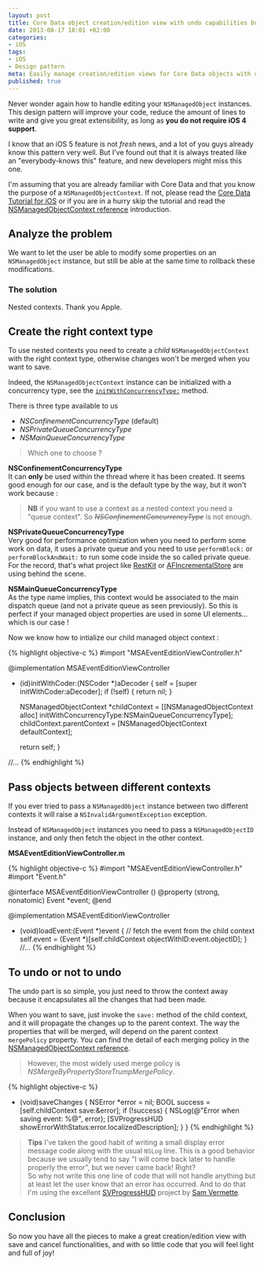 ```yaml
---
layout: post
title: Core Data object creation/edition view with undo capabilities but without headache
date: 2013-08-17 18:01 +02:00
categories:
- iOS
tags:
- iOS
- Design pattern
meta: Easily manage creation/edition views for Core Data objects with undo functionality
published: true
---
```


Never wonder again how to handle editing your `NSManagedObject` instances. This design pattern will improve your code, reduce the amount of lines to write and give you great extensibility, as long as **you do not require iOS 4 support**.

I know that an iOS 5 feature is not *fresh* news, and a lot of you guys already know this pattern very well. But I've found out that it is always treated like an "everybody-knows this" feature, and new developers might miss this one.

I'm assuming that you are already familiar with Core Data and that you know the purpose of a `NSManagedObjectContext`. If not, please read the [Core Data Tutorial for iOS][core-data-tutorial] or if you are in a hurry skip the tutorial and read the [NSManagedObjectContext reference][nsmanagedobjectcontext--apple-doc] introduction.

## Analyze the problem

We want to let the user be able to modify some properties on an `NSManagedObject` instance, but still be able at the same time to rollback these modifications.

### The solution

Nested contexts. Thank you Apple.

## Create the right context type

To use nested contexts you need to create a *child* `NSManagedObjectContext` with the right context type, otherwise changes won't be merged when you want to save.

Indeed, the `NSManagedObjectContext` instance can be initialized with a concurrency type, see the [`initWithConcurrencyType:`][nsmanagedobjectcontext-concurrency-method--apple-doc] method.

There is three type available to us

- *NSConfinementConcurrencyType* (default)
- *NSPrivateQueueConcurrencyType*
- *NSMainQueueConcurrencyType*

> Which one to choose ?

**NSConfinementConcurrencyType**  
It can **only** be used within the thread where it has been created. It seems good enough for our case, and is the default type by the way, but it won't work because :

> **NB** if you want to use a context as a nested context you need a "queue context". So <del>*NSConfinementConcurrencyType*</del> is not enough.

**NSPrivateQueueConcurrencyType**  
Very good for performance optimization when you need to perform some work on data, it uses a private queue and you need to use `performBlock:` or `performBlockAndWait:` to run some code inside the so called private queue. For the record, that's what project like [RestKit][restkit--github] or [AFIncrementalStore][afincrementalstore--github] are using behind the scene.

**NSMainQueueConcurrencyType**  
As the type name implies, this context would be associated to the main dispatch queue (and not a private queue as seen previously). So this is perfect if your managed object properties are used in some UI elements&hellip; which is our case !

Now we know how to intialize our child managed object context :

{% highlight objective-c %}
#import "MSAEventEditionViewController.h"

@implementation MSAEventEditionViewController

- (id)initWithCoder:(NSCoder *)aDecoder
{
    self = [super initWithCoder:aDecoder];
    if (!self) {
        return nil;
    }

    NSManagedObjectContext *childContext = [[NSManagedObjectContext alloc] initWithConcurrencyType:NSMainQueueConcurrencyType];
    childContext.parentContext = [NSManagedObjectContext defaultContext];
    
    return self;
}

//...
{% endhighlight %}

## Pass objects between different contexts

If you ever tried to pass a `NSManagedObject` instance between two different contexts it will raise a `NSInvalidArgumentException` exception.

Instead of `NSManagedObject` instances you need to pass a `NSManagedObjectID` instance, and only then fetch the object in the other context.

**MSAEventEditionViewController.m**

{% highlight objective-c %}
#import "MSAEventEditionViewController.h"
#import "Event.h"

@interface MSAEventEditionViewController ()
@property (strong, nonatomic) Event *event;
@end

@implementation MSAEventEditionViewController

- (void)loadEvent:(Event *)event 
{
    // fetch the event from the child context
    self.event = (Event *)[self.childContext objectWithID:event.objectID];
}
//...
{% endhighlight %}

## To undo or not to undo

The undo part is so simple, you just need to throw the context away because it encapsulates all the changes that had been made.

When you want to save, just invoke the `save:` method of the child context, and it will propagate the changes up to the parent context. The way the properties that will be merged, will depend on the parent context `mergePolicy` property. You can find the detail of each merging policy in the [NSManagedObjectContext reference][nsmanagedobjectcontext-merge-policies--apple-doc]. 

> However, the most widely used merge policy is *NSMergeByPropertyStoreTrumpMergePolicy*.

{% highlight objective-c %}
- (void)saveChanges {
    NSError *error = nil;
    BOOL success = [self.childContext save:&error];
    if (!success) {
        NSLog(@"Error when saving event: %@", error);
        [SVProgressHUD showErrorWithStatus:error.localizedDescription];
    }
}
{% endhighlight %}

> **Tips** I've taken the good habit of writing a small display error message code along with the usual `NSLog` line. This is a good behavior because we usually tend to say "I will come back later to handle properly the error", but we never came back! Right?  
So why not write this one line of code that will not handle anything but at least let the user know that an error has occurred. And to do that I'm using the excellent [SVProgressHUD][svprogresshud--github] project by [Sam Vermette][sam-vermette--twitter].

## Conclusion

So now you have all the pieces to make a great creation/edition view with save and cancel functionalities, and with so little code that you will feel light and full of joy!

[core-data-tutorial]: http://developer.apple.com/library/ios/documentation/DataManagement/Conceptual/iPhoneCoreData01/Introduction/Introduction.html#//apple_ref/doc/uid/TP40008305-CH1-SW1
[nsmanagedobjectcontext--apple-doc]: http://developer.apple.com/library/ios/documentation/Cocoa/Reference/CoreDataFramework/Classes/NSManagedObjectContext_Class/NSManagedObjectContext.html#//apple_ref/occ/cl/NSManagedObjectContext
[nsmanagedobjectcontext-concurrency--apple-doc]: http://developer.apple.com/library/ios/documentation/Cocoa/Reference/CoreDataFramework/Classes/NSManagedObjectContext_Class/NSManagedObjectContext.html#//apple_ref/doc/uid/TP30001182-SW39
[nsmanagedobjectcontext-concurrency-method--apple-doc]: http://developer.apple.com/library/ios/documentation/Cocoa/Reference/CoreDataFramework/Classes/NSManagedObjectContext_Class/NSManagedObjectContext.html#//apple_ref/occ/instm/NSManagedObjectContext/initWithConcurrencyType:
[nsmanagedobjectcontext-merge-policies--apple-doc]: http://developer.apple.com/library/ios/documentation/CoreData/Reference/NSMergePolicy_Class/Reference/Reference.html#//apple_ref/doc/uid/TP40010614-CH1-SW1

[restkit--github]: https://github.com/RestKit/RestKit
[afincrementalstore--github]: https://github.com/AFNetworking/AFIncrementalStore
[svprogresshud--github]: https://github.com/samvermette/SVProgressHUD

[sam-vermette--twitter]: https://twitter.com/samvermette

[double-rainbow-guy--youtube]: http://www.youtube.com/watch?v=OQSNhk5ICTI